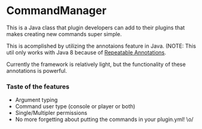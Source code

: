 # CommandManager
This is a Java class that plugin developers can add to their plugins that makes creating new commands super simple.  

This is acomplished by utilizing the annotaions feature in Java. (NOTE: This util only works with Java 8 because of [Repeatable Annotations](https://docs.oracle.com/javase/tutorial/java/annotations/repeating.html).

Currently the framework is relatively light, but the functionality of these annotations is powerful.

### Taste of the features
+ Argument typing
+ Command user type (console or player or both)
+ Single/Multipler permissions
+ No more forgetting about putting the commands in your plugin.yml! \o/
